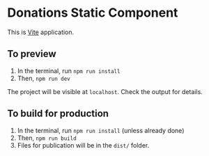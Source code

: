 # Donations Static Component

This is [Vite](https://vite.dev) application.

## To preview

1. In the terminal, run `npm run install`
2. Then, `npm run dev`

The project will be visible at `localhost`. Check the output for details.

## To build for production

1. In the terminal, run `npm run install` (unless already done)
2. Then, `npm run build`
3. Files for publication will be in the `dist/` folder.

